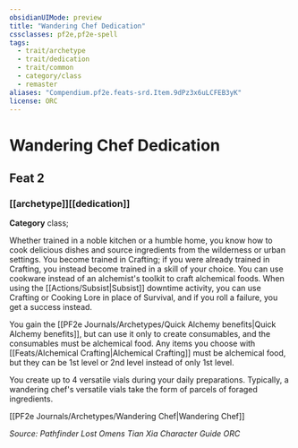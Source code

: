 ```yaml
---
obsidianUIMode: preview
title: "Wandering Chef Dedication"
cssclasses: pf2e,pf2e-spell
tags:
  - trait/archetype
  - trait/dedication
  - trait/common
  - category/class
  - remaster
aliases: "Compendium.pf2e.feats-srd.Item.9dPz3x6uLCFEB3yK"
license: ORC
---
```

# Wandering Chef Dedication
## Feat 2
### [[archetype]][[dedication]]

**Category** class; 




Whether trained in a noble kitchen or a humble home, you know how to cook delicious dishes and source ingredients from the wilderness or urban settings. You become trained in Crafting; if you were already trained in Crafting, you instead become trained in a skill of your choice. You can use cookware instead of an alchemist's toolkit to craft alchemical foods. When using the [[Actions/Subsist|Subsist]] downtime activity, you can use Crafting or Cooking Lore in place of Survival, and if you roll a failure, you get a success instead.

You gain the [[PF2e Journals/Archetypes/Quick Alchemy benefits|Quick Alchemy benefits]], but can use it only to create consumables, and the consumables must be alchemical food. Any items you choose with [[Feats/Alchemical Crafting|Alchemical Crafting]] must be alchemical food, but they can be 1st level or 2nd level instead of only 1st level.

You create up to 4 versatile vials during your daily preparations. Typically, a wandering chef's versatile vials take the form of parcels of foraged ingredients.

[[PF2e Journals/Archetypes/Wandering Chef|Wandering Chef]]

*Source: Pathfinder Lost Omens Tian Xia Character Guide*
*ORC*